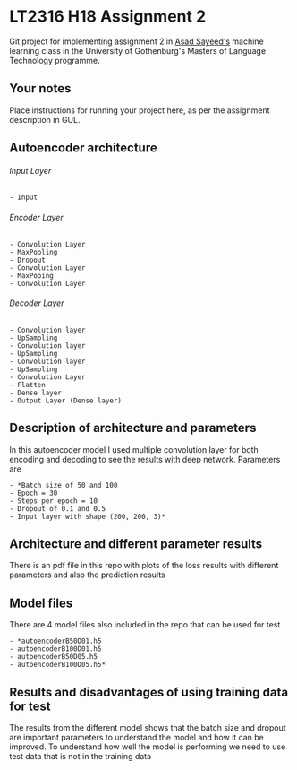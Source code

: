 # LT2316 H18 Assignment 2

Git project for implementing assignment 2 in [Asad Sayeed's](https://asayeed.github.io) machine learning class in the University of Gothenburg's Masters
of Language Technology programme.

## Your notes

Place instructions for running your project here, as per the assignment
description in GUL.

## Autoencoder architecture 


###### Input Layer
    - Input
###### Encoder Layer
    - Convolution Layer
    - MaxPooling
    - Dropout
    - Convolution Layer
    - MaxPooing
    - Convolution Layer
###### Decoder Layer
    - Convolution layer
    - UpSampling
    - Convolution layer
    - UpSampling
    - Convolution layer
    - UpSampling
    - Convolution Layer
    - Flatten
    - Dense layer
    - Output Layer (Dense layer)
    
## Description of architecture and parameters

In this autoencoder model I used multiple convolution layer for both encoding and decoding to see the results with deep network. Parameters are

    - *Batch size of 50 and 100
    - Epoch = 30
    - Steps per epoch = 10
    - Dropout of 0.1 and 0.5
    - Input layer with shape (200, 200, 3)*

## Architecture and different parameter results

There is an pdf file in this repo with plots of the loss results with different parameters and also the prediction results

## Model files

There are 4 model files also included in the repo that can be used for test

    - *autoencoderB50D01.h5
    - autoencoderB100D01.h5
    - autoencoderB50D05.h5
    - autoencoderB100D05.h5*
    
## Results and disadvantages of using training data for test

The results from the different model shows that the batch size and dropout are important parameters to understand the model and how it can be improved. To understand how well the model is performing we need to use test data that is not in the training data
